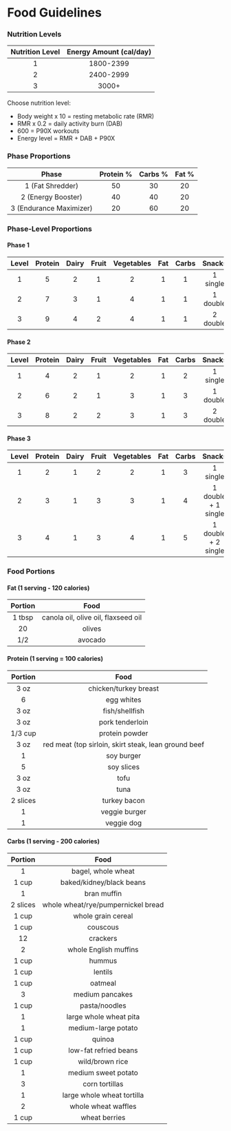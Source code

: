 # Food Guidelines

### Nutrition Levels

|Nutrition Level|Energy Amount (cal/day)|
|:---:|:---:|
|1|1800-2399|
|2|2400-2999|
|3|3000+|

Choose nutrition level:
* Body weight x 10 = resting metabolic rate (RMR)
* RMR x 0.2 = daily activity burn (DAB)
* 600 = P90X workouts
* Energy level = RMR + DAB + P90X

### Phase Proportions

|Phase|Protein %|Carbs %|Fat %|
|:---:|:---:|:---:|:---:|
|1 (Fat Shredder)|50|30|20|
|2 (Energy Booster)|40|40|20
|3 (Endurance Maximizer)|20|60|20

### Phase-Level Proportions

#### Phase 1
|Level|Protein|Dairy|Fruit|Vegetables|Fat|Carbs|Snacks|Condiments|
|:---:|:---:|:---:|:---:|:---:|:---:|:---:|:---:|:---:|
|1|5|2|1|2|1|1|1 single|1|
|2|7|3|1|4|1|1|1 double|2|
|3|9|4|2|4|1|1|2 double|2|

#### Phase 2
|Level|Protein|Dairy|Fruit|Vegetables|Fat|Carbs|Snacks|Condiments|
|:---:|:---:|:---:|:---:|:---:|:---:|:---:|:---:|:---:|
|1|4|2|1|2|1|2|1 single|1|
|2|6|2|1|3|1|3|1 double|1.5|
|3|8|2|2|3|1|3|2 double|3|

#### Phase 3
|Level|Protein|Dairy|Fruit|Vegetables|Fat|Carbs|Snacks|Condiments|
|:---:|:---:|:---:|:---:|:---:|:---:|:---:|:---:|:---:|
|1|2|1|2|2|1|3|1 single|2|
|2|3|1|3|3|1|4|1 double + 1 single|3|
|3|4|1|3|4|1|5|1 double + 2 single|4|

### Food Portions

#### Fat (1 serving - 120 calories)
|Portion|Food|
|:---:|:---:|
|1 tbsp|canola oil, olive oil, flaxseed oil|
|20|olives|
|1/2|avocado|

#### Protein (1 serving = 100 calories)
|Portion|Food|
|:---:|:---:|
|3 oz|chicken/turkey breast|
|6|egg whites|
|3 oz|fish/shellfish|
|3 oz|pork tenderloin|
|1/3 cup|protein powder|
|3 oz|red meat (top sirloin, skirt steak, lean ground beef|
|1|soy burger|
|5|soy slices|
|3 oz|tofu|
|3 oz|tuna|
|2 slices|turkey bacon|
|1|veggie burger|
|1|veggie dog|

#### Carbs (1 serving - 200 calories)
|Portion|Food|
|:---:|:---:|
|1|bagel, whole wheat|
|1 cup|baked/kidney/black beans|
|1|bran muffin|
|2 slices|whole wheat/rye/pumpernickel bread|
|1 cup|whole grain cereal|
|1 cup|couscous|
|12|crackers|
|2|whole English muffins|
|1 cup|hummus|
|1 cup|lentils|
|1 cup|oatmeal|
|3|medium pancakes|
|1 cup|pasta/noodles|
|1|large whole wheat pita|
|1|medium-large potato|
|1 cup|quinoa|
|1 cup|low-fat refried beans|
|1 cup|wild/brown rice|
|1|medium sweet potato|
|3|corn tortillas|
|1|large whole wheat tortilla|
|2|whole wheat waffles|
|1 cup|wheat berries|

